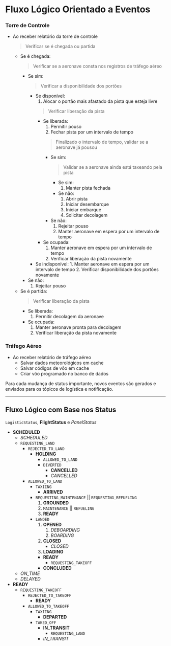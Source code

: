 
# Fluxo Lógico Orientado a Eventos

### Torre de Controle
* Ao receber relatório da torre de controle
	> Verificar se é chegada ou partida
	- Se é chegada:
		> Verificar se a aeronave consta nos registros de tráfego aéreo
		- Se sim:
			> Verificar a disponibilidade dos portões
			- Se disponível:
				1. Alocar o portão mais afastado da pista que esteja livre
				> Verificar liberação da pista
				- Se liberada:
					1. Permitir pouso
					2. Fechar pista por um intervalo de tempo
					> Finalizado o intervalo de tempo, validar se a aeronave já pousou
					- Se sim:
						> Validar se a aeronave ainda está taxeando pela pista
						- Se sim:
							1. Manter pista fechada
						- Se não:
							1. Abrir pista
							2. Iniciar desembarque
							3. Iniciar embarque
							4. Solicitar decolagem
					- Se não:
						1. Rejeitar pouso
						2. Manter aeronave em espera por um intervalo de tempo
				- Se ocupada:
					1. Manter aeronave em espera por um intervalo de tempo
					2. Verificar liberação da pista novamente
			- Se indisponível:
					1. Manter aeronave em espera por um intervalo de tempo
					2. Verificar disponibilidade dos portões novamente
		- Se não:
			1. Rejeitar pouso
	- Se é partida:
		> Verificar liberação da pista
		- Se liberada:
			1. Permitir decolagem da aeronave
		- Se ocupada:
			1. Manter aeronave pronta para decolagem
			2. Verificar liberação da pista novamente

### Tráfego Aéreo
* Ao receber relatório de tráfego aéreo
	- Salvar dados meteorológicos em cache
	- Salvar códigos de vôo em cache
	- Criar vôo programado no banco de dados

Para cada mudança de status importante, novos eventos são gerados e enviados para os tópicos de logística e notificação.

---

## Fluxo Lógico com Base nos Status

`LogisticStatus`, **FlightStatus** e _PanelStatus_

- **SCHEDULED**
	- _SCHEDULED_
	- `REQUESTING_LAND`
		- `REJECTED_TO_LAND`
			- **HOLDING**
				- `ALLOWED_TO_LAND`
				- `DIVERTED`
					- **CANCELLED**
					- _CANCELLED_
		- `ALLOWED_TO_LAND`
			- `TAXIING`
				- **ARRIVED**
			- `REQUESTING_MAINTENANCE` || `REQUESTING_REFUELING`
				1. **GROUNDED**
				2. `MAINTENANCE` || `REFUELING`
				3. **READY**
			- `LANDED`
				1. **OPENED**
					1. _DEBOARDING_
					2. _BOARDING_
				2. **CLOSED**
					- _CLOSED_
				3. **LOADING**
				- **READY**
					- `REQUESTING_TAKEOFF`
				- **CONCLUDED**
	- _ON_TIME_
	- _DELAYED_
- **READY**
	- `REQUESTING_TAKEOFF`
		- `REJECTED_TO_TAKEOFF`
			- **READY**
		- `ALLOWED_TO_TAKEOFF`
			- `TAXIING`
				- **DEPARTED**
			- `TAKED_OFF`
				- **IN_TRANSIT**
					- `REQUESTING_LAND`
				- _IN_TRANSIT_
